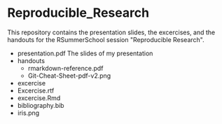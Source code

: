 # Reproducible_Research

This repository contains the presentation slides, the excercises, and the handouts for the RSummerSchool session "Reproducible Research".

- presentation.pdf    The slides of my presentation
- handouts
  - rmarkdown-reference.pdf
  - Git-Cheat-Sheet-pdf-v2.png
 - excercise
  - Excercise.rtf
  - excercise.Rmd
  - bibliography.bib
  - iris.png
  
